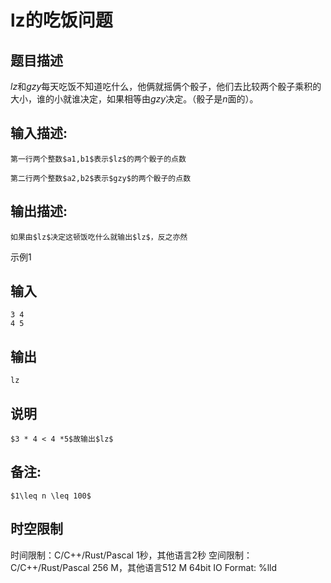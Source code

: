# lz的吃饭问题

## 题目描述

$lz$和$gzy$每天吃饭不知道吃什么，他俩就摇俩个骰子，他们去比较两个骰子乘积的大小，谁的小就谁决定，如果相等由$gzy$决定。（骰子是$n$面的）。

## 输入描述:
    
    
    第一行两个整数$a1,b1$表示$lz$的两个骰子的点数
    
    第二行两个整数$a2,b2$表示$gzy$的两个骰子的点数  
    

## 输出描述:
    
    
    如果由$lz$决定这顿饭吃什么就输出$lz$，反之亦然

示例1 

## 输入
    
    
    3 4
    4 5

## 输出
    
    
    lz

## 说明
    
    
    $3 * 4 < 4 *5$故输出$lz$

## 备注:
    
    
    $1\leq n \leq 100$


## 时空限制

时间限制：C/C++/Rust/Pascal 1秒，其他语言2秒
空间限制：C/C++/Rust/Pascal 256 M，其他语言512 M
64bit IO Format: %lld